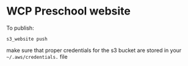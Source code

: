 # WCP Preschool website

To publish:

```
s3_website push
```

make sure that proper credentials for the s3 bucket are stored in your `~/.aws/credentials.` file
